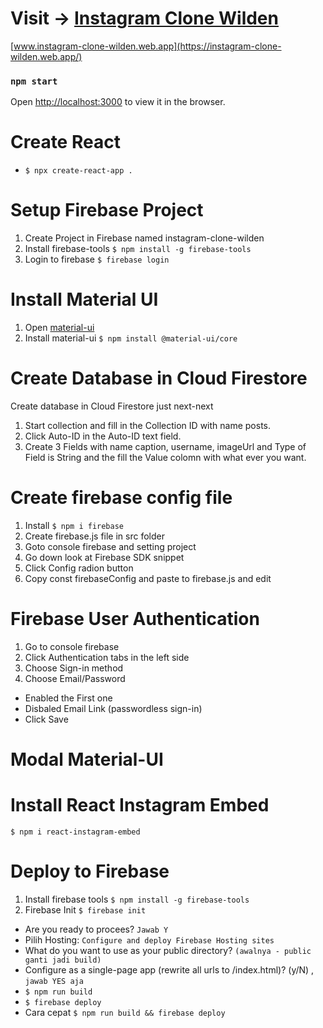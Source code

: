 # Visit -> [Instagram Clone Wilden](https://instagram-clone-wilden.web.app/)
[www.instagram-clone-wilden.web.app](https://instagram-clone-wilden.web.app/)

### `npm start`

Open [http://localhost:3000](http://localhost:3000) to view it in the browser.

# Create React
- `$ npx create-react-app .`

# Setup Firebase Project
1. Create Project in Firebase named instagram-clone-wilden
2. Install firebase-tools
`$ npm install -g firebase-tools`
3. Login to firebase
`$ firebase login`

# Install Material UI
1. Open [material-ui](https://material-ui.com/getting-started/installation/)
2. Install material-ui
`$ npm install @material-ui/core`

# Create Database in Cloud Firestore
Create database in Cloud Firestore just next-next<br />
1. Start collection and fill in the Collection ID with name posts.
2. Click Auto-ID in the Auto-ID text field.
3. Create 3 Fields with name caption, username, imageUrl and Type of Field is String and the fill the Value colomn with what ever you want.

# Create firebase config file
1. Install `$ npm i firebase`
1. Create firebase.js file in src folder
2. Goto console firebase and setting project
3. Go down look at Firebase SDK snippet
4. Click Config radion button
5. Copy const firebaseConfig and paste to firebase.js and edit

# Firebase User Authentication
1. Go to console firebase
2. Click Authentication tabs in the left side
3. Choose Sign-in method
4. Choose Email/Password
- Enabled the First one
- Disbaled Email Link (passwordless sign-in)
- Click Save

# Modal Material-UI

# Install React Instagram Embed
`$ npm i react-instagram-embed`

# Deploy to Firebase
1. Install firebase tools
`$ npm install -g firebase-tools`
2. Firebase Init
`$ firebase init`
- Are you ready to procees? `Jawab Y`
- Pilih Hosting: `Configure and deploy Firebase Hosting sites`
- What do you want to use as your public directory? `(awalnya - public ganti jadi build)`
- Configure as a single-page app (rewrite all urls to /index.html)? (y/N) , `jawab YES aja`
- `$ npm run build`
- `$ firebase deploy`
- Cara cepat `$ npm run build && firebase deploy`